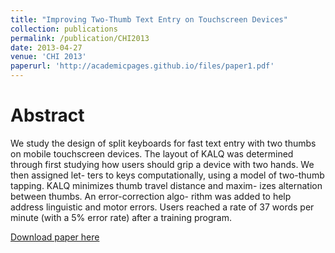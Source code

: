 ```yaml
---
title: "Improving Two-Thumb Text Entry on Touchscreen Devices"
collection: publications
permalink: /publication/CHI2013
date: 2013-04-27
venue: 'CHI 2013'
paperurl: 'http://academicpages.github.io/files/paper1.pdf'
---
```

# Abstract

We study the design of split keyboards for fast text entry with two thumbs on mobile touchscreen devices. The layout of KALQ was determined through first studying how users should grip a device with two hands. We then assigned let- ters to keys computationally, using a model of two-thumb tapping. KALQ minimizes thumb travel distance and maxim- izes alternation between thumbs. An error-correction algo- rithm was added to help address linguistic and motor errors. Users reached a rate of 37 words per minute (with a 5% error rate) after a training program.

[Download paper here](http://academicpages.github.io/files/paper1.pdf)

